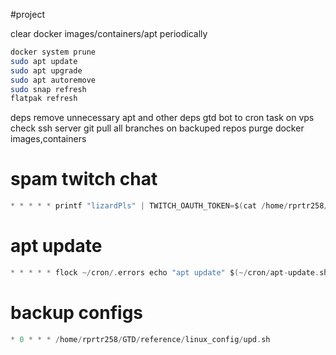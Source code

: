 #project

clear docker images/containers/apt periodically
```sh
docker system prune
sudo apt update
sudo apt upgrade
sudo apt autoremove
sudo snap refresh
flatpak refresh
```
deps remove unnecessary apt and other deps
gtd bot to cron task on vps
check ssh server
git pull all branches on backuped repos
purge docker images,containers

# spam twitch chat
```c
* * * * * printf "lizardPls" | TWITCH_OAUTH_TOKEN=$(cat /home/rprtr258/secure-waters-73337/oauth.txt) /home/rprtr258/twitch-bot-api/sender screamlark
```

# apt update
```c
* * * * * flock ~/cron/.errors echo "apt update" $(~/cron/apt-update.sh 2>&1) >>~/cron/.errors
```

# backup configs
```c
* 0 * * * /home/rprtr258/GTD/reference/linux_config/upd.sh
```
